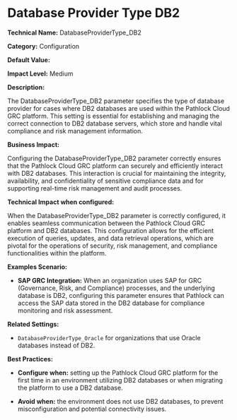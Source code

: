 # Database Provider Type DB2

**Technical Name:** DatabaseProviderType_DB2

**Category:** Configuration

**Default Value:**

**Impact Level:** Medium

**Description:**

The DatabaseProviderType_DB2 parameter specifies the type of database provider for cases where DB2 databases are used within the Pathlock Cloud GRC platform. This setting is essential for establishing and managing the correct connection to DB2 database servers, which store and handle vital compliance and risk management information.

**Business Impact:**

Configuring the DatabaseProviderType_DB2 parameter correctly ensures that the Pathlock Cloud GRC platform can securely and efficiently interact with DB2 databases. This interaction is crucial for maintaining the integrity, availability, and confidentiality of sensitive compliance data and for supporting real-time risk management and audit processes.

**Technical Impact when configured:**

When the DatabaseProviderType_DB2 parameter is correctly configured, it enables seamless communication between the Pathlock Cloud GRC platform and DB2 databases. This configuration allows for the efficient execution of queries, updates, and data retrieval operations, which are pivotal for the operations of security, risk management, and compliance functionalities within the platform.

**Examples Scenario:**

- **SAP GRC Integration:** When an organization uses SAP for GRC (Governance, Risk, and Compliance) processes, and the underlying database is DB2, configuring this parameter ensures that Pathlock can access the SAP data stored in the DB2 database for compliance monitoring and risk assessment.

**Related Settings:**

- `DatabaseProviderType_Oracle` for organizations that use Oracle databases instead of DB2.

**Best Practices:** 

- **Configure when:** setting up the Pathlock Cloud GRC platform for the first time in an environment utilizing DB2 databases or when migrating the platform to use a DB2 database.
  
- **Avoid when:** the environment does not use DB2 databases, to prevent misconfiguration and potential connectivity issues.